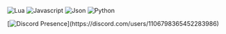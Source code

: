 ![Lua](https://img.shields.io/badge/lua-%232C2D72.svg?style=for-the-badge&logo=lua&logoColor=white)
![Javascript](https://img.shields.io/badge/javascript-%23F7DF1E.svg?style=for-the-badge&logo=javascript&logoColor=%23F7DF1E&color=black)
![Json](https://img.shields.io/badge/Json-%23F7DF1E.svg?style=for-the-badge&logo=Json&logoColor=white&color=black)
![Python](https://img.shields.io/badge/python-%23F7DF1E.svg?style=for-the-badge&logo=python&logoColor=&3776AB&color=black)

[![Discord Presence](https://lanyard-profile-readme.vercel.app/api/1106798365452283986?theme=dark&bg=111110&animated=true&hideDiscrim=true&borderRadius=30px&idleMessage=Coding%20Lua%20or%20Json...)](https://discord.com/users/1106798365452283986)
